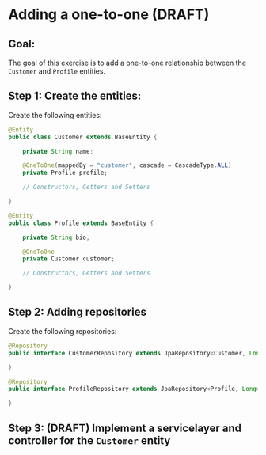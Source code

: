 # Adding a one-to-one (DRAFT)

## Goal:

The goal of this exercise is to add a one-to-one relationship between the `Customer` and `Profile` entities.

## Step 1: Create the entities:

Create the following entities:

```java
@Entity
public class Customer extends BaseEntity {

    private String name;

    @OneToOne(mappedBy = "customer", cascade = CascadeType.ALL)
    private Profile profile;

    // Constructors, Getters and Setters

}

@Entity
public class Profile extends BaseEntity {

    private String bio;

    @OneToOne
    private Customer customer;

    // Constructors, Getters and Setters

}
```

## Step 2: Adding repositories

Create the following repositories:

```java
@Repository
public interface CustomerRepository extends JpaRepository<Customer, Long> {

}

@Repository
public interface ProfileRepository extends JpaRepository<Profile, Long> {

}
```

## Step 3: (DRAFT) Implement a servicelayer and controller for the `Customer` entity